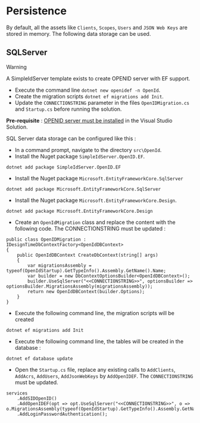 # Persistence

By default, all the assets like `Clients`, `Scopes`, `Users` and `JSON Web Keys` are stored in memory. The following data storage can be used. 

## SQLServer

> [!WARNING]
> A SimpleIdServer template exists to create OPENID server with EF support.
> * Execute the command line `dotnet new openidef -n OpenId`.
> * Create the migration scripts `dotnet ef migrations add Init`.
> * Update the `CONNECTIONSTRING` parameter in the files `OpenIDMigration.cs` and `Startup.cs` before running the solution.

**Pre-requisite** : [OPENID server must be installed](/documentation/openid/installation.html) in the Visual Studio Solution.

SQL Server data storage can be configured like this : 

* In a command prompt, navigate to the directory `src\OpenId`.
* Install the Nuget package `SimpleIdServer.OpenID.EF`.

```
dotnet add package SimpleIdServer.OpenID.EF
```

* Install the Nuget package `Microsoft.EntityFrameworkCore.SqlServer`

```
dotnet add package Microsoft.EntityFrameworkCore.SqlServer
```
* Install the Nuget package `Microsoft.EntityFrameworkCore.Design`.

```
dotnet add package Microsoft.EntityFrameworkCore.Design
```

* Create an `OpenIdMigration` class and replace the content with the following code. The CONNECTIONSTRING must be updated :

```
public class OpenIDMigration : IDesignTimeDbContextFactory<OpenIdDBContext>
{
    public OpenIdDBContext CreateDbContext(string[] args)
    {
        var migrationsAssembly = typeof(OpenIdStartup).GetTypeInfo().Assembly.GetName().Name;
        var builder = new DbContextOptionsBuilder<OpenIdDBContext>();
        builder.UseSqlServer("<<CONNECTIONSTRING>>", optionsBuilder => optionsBuilder.MigrationsAssembly(migrationsAssembly));
        return new OpenIdDBContext(builder.Options);
    }
}
```

* Execute the following command line, the migration scripts will be created

```
dotnet ef migrations add Init
```

* Execute the following command line, the tables will be created in the database :

```
dotnet ef database update
```

* Open the `Startup.cs` file, replace any existing calls to `AddClients`, `AddAcrs`, `AddUsers`, `AddJsonWebKeys` by `AddOpenIDEF`. The `CONNECTIONSTRING` must be updated.

```
services
    .AddSIDOpenID()
    .AddOpenIDEF(opt => opt.UseSqlServer("<<CONNECTIONSTRING>>", o => o.MigrationsAssembly(typeof(OpenIdStartup).GetTypeInfo().Assembly.GetName().Name)))
    .AddLoginPasswordAuthentication();
```